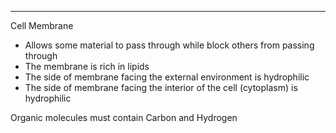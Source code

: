 ***
Cell Membrane
* Allows some material to pass through while block others from passing through
* The membrane is rich in lipids
* The side of membrane facing the external environment is hydrophilic
* The side of membrane facing the interior of the cell (cytoplasm) is hydrophilic

Organic molecules must contain Carbon and Hydrogen